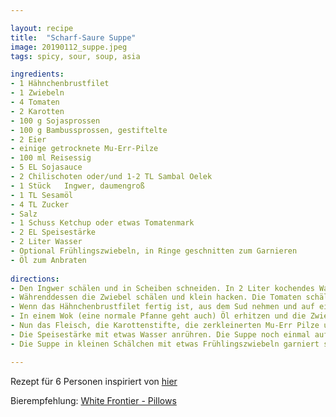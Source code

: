 ```yaml
---

layout: recipe
title:  "Scharf-Saure Suppe"
image: 20190112_suppe.jpeg
tags: spicy, sour, soup, asia

ingredients:
- 1 Hähnchenbrustfilet
- 1 Zwiebeln
- 4 Tomaten
- 2 Karotten
- 100 g Sojasprossen
- 100 g Bambussprossen, gestiftelte
- 2 Eier
- einige getrocknete Mu-Err-Pilze
- 100 ml Reisessig
- 5 EL Sojasauce
- 2 Chilischoten oder/und 1-2 TL Sambal Oelek
- 1 Stück	Ingwer, daumengroß
- 1 TL Sesamöl
- 4 TL Zucker
- Salz
- 1 Schuss Ketchup oder etwas Tomatenmark
- 2 EL Speisestärke
- 2 Liter Wasser
- Optional Frühlingszwiebeln, in Ringe geschnitten zum Garnieren
- Öl zum Anbraten
 
directions:
- Den Ingwer schälen und in Scheiben schneiden. In 2 Liter kochendes Wasser geben und dabei etwas salzen. Das Hähnchenbrustfilet auch zugeben und eine gute halbe Stunde gar köcheln lassen. 
- Währenddessen die Zwiebel schälen und klein hacken. Die Tomaten schälen und in kleine Würfel schneiden. Die Sojasprossen etwas zerkleinern. Die Karotten schälen und in Stifte schneiden. Die Mu-Err-Pilze in lauwarmem Wasser einlegen und quellen lassen, dabei mehrmals das Wasser wechseln.
- Wenn das Hähnchenbrustfilet fertig ist, aus dem Sud nehmen und auf einem Brett mit einer Gabel "zerreißen" (so klein wie möglich). Den Ingwer nun auch aus dem Sud entfernen.
- In einem Wok (eine normale Pfanne geht auch) Öl erhitzen und die Zwiebeln darin anschwitzen. Dann die Sojasprossen und anschließend die Tomatenwürfel zugeben. Den Ketchup oder etwas Tomatenmark hinzu geben. Evtl. etwas Wasser beigeben, falls die Masse zu dick wird. Nun die Chilischoten und/oder Sambal Oelek (je nach gewünschter Schärfe zwischen 1 bis 2 TL – nachwürzen kann man immer noch) dazu geben und salzen. Die Masse etwas köcheln lassen und dann in den Ingwersud geben.
- Nun das Fleisch, die Karottenstifte, die zerkleinerten Mu-Err Pilze und die Bambussprossen mit in die Brühe geben. Mit Sojasauce gut würzen. Den Essig und den Zucker auch zufügen. Es muss ein guter süß-sauer Geschmack entstehen - wer es intensiver will, muss noch mehr Essig und Zucker zugeben.
- Die Speisestärke mit etwas Wasser anrühren. Die Suppe noch einmal aufkochen lassen und mit der Stärke abbinden. In einer Schale nun die Eier verquirlen und unter ständigem Rühren in die Suppe geben, dadurch entsteht der weiße Eierflaum. Am Schluss noch mit Sesamöl abschmecken - aber nicht mehr als 1 TL davon, da das Sesamöl einen starken Eigengeschmack hat.
- Die Suppe in kleinen Schälchen mit etwas Frühlingszwiebeln garniert servieren. 

---
```


Rezept für 6 Personen inspiriert von [hier](https://www.chefkoch.de/rezepte/1038391208936958/Pekingsuppe.html)

Bierempfehlung: [White Frontier - Pillows](http://www.whitefrontier.ch/beer/pillows)
